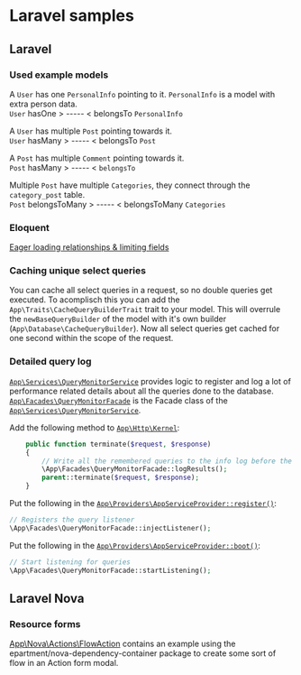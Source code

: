 # Laravel samples

## Laravel

### Used example models
A ```User``` has one ```PersonalInfo``` pointing to it. ```PersonalInfo``` is a model with extra person data.   
```User``` hasOne > ----- < belongsTo ```PersonalInfo```   

A ```User``` has multiple ```Post``` pointing towards it.   
```User``` hasMany > ----- < belongsTo ```Post```   

A ```Post``` has multiple ```Comment``` pointing towards it.   
```Post``` hasMany > ----- < ```belongsTo```   

Multiple ```Post``` have multiple ```Categories```, they connect through the ```category_post``` table.    
```Post``` belongsToMany > ----- < belongsToMany ```Categories``` 

### Eloquent
[Eager loading relationships & limiting fields](https://github.com/jivanrij/laravel-cookbook/blob/main/app/Services/PostService.php#L21)

### Caching unique select queries

You can cache all select queries in a request, so no double queries get executed. To acomplisch this you can add the ```App\Traits\CacheQueryBuilderTrait``` trait to your model. This will overrule the ```newBaseQueryBuilder``` of the model with it's own builder (```App\Database\CacheQueryBuilder```).
Now all select queries get cached for one second within the scope of the request.

### Detailed query log

[```App\Services\QueryMonitorService```](https://github.com/jivanrij/laravel-cookbook/blob/main/app/Services/QueryMonitorService.php) provides logic to register and log a lot of performance related details about all the queries done to the database.    
[```App\Facades\QueryMonitorFacade```](https://github.com/jivanrij/laravel-cookbook/blob/main/app/Facades/QueryMonitorFacade.php) is the Facade class of the [```App\Services\QueryMonitorService```](https://github.com/jivanrij/laravel-cookbook/blob/main/app/Facades/QueryMonitorFacade.php). 


Add the following method to [```App\Http\Kernel```](https://github.com/jivanrij/laravel-cookbook/blob/main/app/Http/Kernel.php):
```php
    public function terminate($request, $response)
    {
        // Write all the remembered queries to the info log before the request exits.
        \App\Facades\QueryMonitorFacade::logResults();
        parent::terminate($request, $response);
    }
```


Put the following in the [```App\Providers\AppServiceProvider::register()```](https://github.com/jivanrij/laravel-cookbook/blob/main/app/Providers/AppServiceProvider.php#L17):
```php
// Registers the query listener
\App\Facades\QueryMonitorFacade::injectListener();
```

Put the following in the [```App\Providers\AppServiceProvider::boot()```](https://github.com/jivanrij/laravel-cookbook/blob/main/app/Providers/AppServiceProvider.php#L27):
```php
// Start listening for queries
\App\Facades\QueryMonitorFacade::startListening();
```

## Laravel Nova

### Resource forms
[App\Nova\Actions\FlowAction](https://github.com/jivanrij/laravel-cookbook/blob/main/app/Nova/Actions/FlowAction.php) contains an example using the epartment/nova-dependency-container package to create some sort of flow in an Action form modal.
